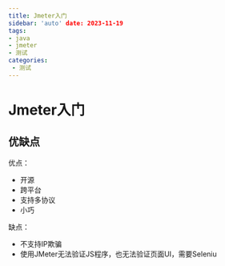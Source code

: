```yaml
---
title: Jmeter入门
sidebar: 'auto' date: 2023-11-19
tags:
- java 
- jmeter 
- 测试 
categories: 
 - 测试
---
```

# Jmeter入门

## 优缺点

优点：

+ 开源
+ 跨平台
+ 支持多协议
+ 小巧

缺点：

+ 不支持IP欺骗
+ 使用JMeter无法验证JS程序，也无法验证页面UI，需要Seleniu